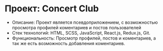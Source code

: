 # Проект: Concert Club

+ Описание: Проект является псевдоприложением, c возможностью просмотра профилей коментариев и постов пользователей
+ Стек технологий: HTML, SCSS, JavaScript, React.js, Redux.js, Git.
+ Функциональность: Просмотр профилей, постов и коментариев, а так же есть возможность добавления коментариев.

